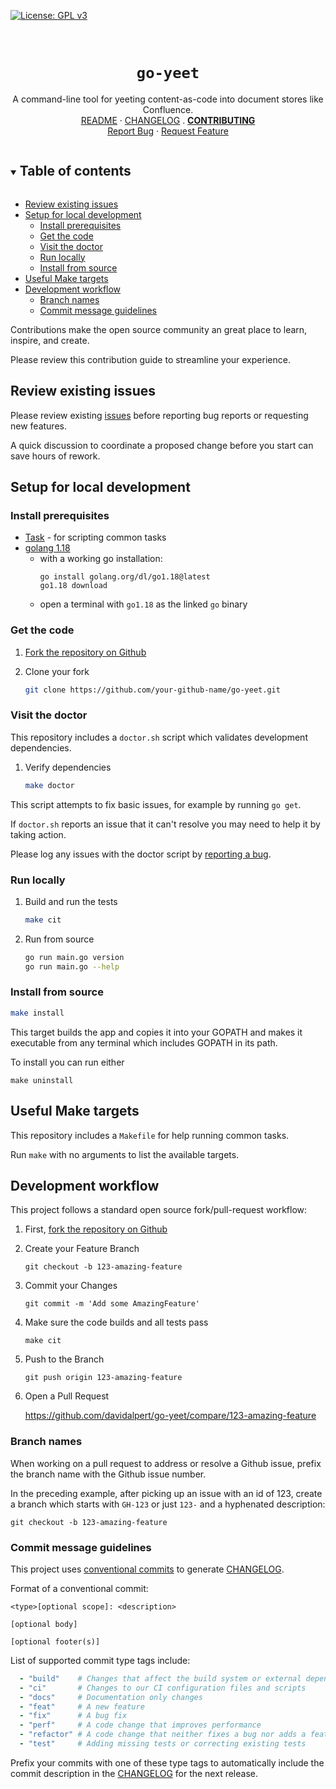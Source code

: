 <!-- PROJECT SHIELDS -->
<!--
*** https://www.markdownguide.org/basic-syntax/#reference-style-links
-->
[![License: GPL v3][license-shield]][license-url]
<!-- [![Issues][issues-shield]][issues-url] -->
<!-- [![Forks][forks-shield]][forks-url] -->
<!-- ![GitHub Contributors][contributors-shield] -->
<!-- ![GitHub Contributors Image][contributors-image-url] -->

<!-- PROJECT LOGO -->
<br />
<!-- vale Google.Headings = NO -->
<h1 align="center"><code>go-yeet</code></h1>
<!-- vale Google.Headings = YES -->

<p align="center">
  A command-line tool for yeeting content-as-code into document stores like Confluence.
  <br />
  <a href="./README.md">README</a>
  ·
  <a href="./CHANGELOG.md">CHANGELOG</a>
  .
  <a href="./CONTRIBUTING.md"><strong>CONTRIBUTING</strong></a>
  <br />
  <!-- <a href="https://github.com/davidalpert/go-yeet">View Demo</a>
  · -->
  <a href="https://github.com/davidalpert/go-yeet/issues">Report Bug</a>
  ·
  <a href="https://github.com/davidalpert/go-yeet/issues">Request Feature</a>
</p>

<details open="open">
  <summary><h2 style="display: inline-block">Table of contents</h2></summary>

- [Review existing issues](#review-existing-issues)
- [Setup for local development](#setup-for-local-development)
  - [Install prerequisites](#install-prerequisites)
  - [Get the code](#get-the-code)
  - [Visit the doctor](#visit-the-doctor)
  - [Run locally](#run-locally)
  - [Install from source](#install-from-source)
- [Useful Make targets](#useful-make-targets)
- [Development workflow](#development-workflow)
  - [Branch names](#branch-names)
  - [Commit message guidelines](#commit-message-guidelines)

</details>

Contributions make the open source community an great place to learn, inspire, and create.

Please review this contribution guide to streamline your experience.

## Review existing issues

Please review existing [issues](https://github.com/davidalpert/go-yeet/issues) before reporting bug reports or requesting new features.

A quick discussion to coordinate a proposed change before you start can save hours of rework. 

## Setup for local development

### Install prerequisites

* [Task](https://taskfile.dev) - for scripting common tasks
* [golang 1.18](https://golang.org/doc/manage-install)
  * with a working go installation:
    ```
    go install golang.org/dl/go1.18@latest
    go1.18 download
    ```
  * open a terminal with `go1.18` as the linked `go` binary

### Get the code

1. [Fork the repository on Github](https://github.com/davidalpert/go-yeet/fork)

1. Clone your fork
   ```sh
   git clone https://github.com/your-github-name/go-yeet.git
   ```

### Visit the doctor

This repository includes a `doctor.sh` script which validates development dependencies.

1. Verify dependencies
    ```sh
    make doctor
    ```

This script attempts to fix basic issues, for example by running `go get`.

If `doctor.sh` reports an issue that it can't resolve you may need to help it by taking action.

Please log any issues with the doctor script by [reporting a bug](https://github.com/davidalpert/go-yeet/issues).

### Run locally

1. Build and run the tests
    ```sh
    make cit
    ```
1. Run from source
    ```sh
    go run main.go version
    go run main.go --help
    ```

### Install from source

```sh
make install
```
This target builds the app and copies it into your GOPATH and makes it executable from any terminal which includes GOPATH in its path.

To install you can run either
```
make uninstall
```

## Useful Make targets

This repository includes a `Makefile` for help running common tasks.

Run `make` with no arguments to list the available targets.

## Development workflow

This project follows a standard open source fork/pull-request workflow:

1. First, [fork the repository on Github](https://github.com/davidalpert/go-yeet/fork)


1. Create your Feature Branch
   ```
   git checkout -b 123-amazing-feature
   ```
1. Commit your Changes
   ```
   git commit -m 'Add some AmazingFeature'
   ```
1. Make sure the code builds and all tests pass
   ```
   make cit
   ```
3. Push to the Branch
   ```
   git push origin 123-amazing-feature
   ```
4. Open a Pull Request

    https://github.com/davidalpert/go-yeet/compare/123-amazing-feature

### Branch names

When working on a pull request to address or resolve a Github issue, prefix the branch name with the Github issue number.

In the preceding example, after picking up an issue with an id of 123, create a branch which starts with `GH-123` or just `123-` and a hyphenated description:

```
git checkout -b 123-amazing-feature
```

### Commit message guidelines

This project uses [conventional commits](https://www.conventionalcommits.org/en/v1.0.0/#summary) to generate [CHANGELOG](CHANGELOG.md).

Format of a conventional commit:
```
<type>[optional scope]: <description>

[optional body]

[optional footer(s)]
```

List of supported commit type tags include:
```yaml
  - "build"    # Changes that affect the build system or external dependencies
  - "ci"       # Changes to our CI configuration files and scripts 
  - "docs"     # Documentation only changes
  - "feat"     # A new feature
  - "fix"      # A bug fix
  - "perf"     # A code change that improves performance
  - "refactor" # A code change that neither fixes a bug nor adds a feature
  - "test"     # Adding missing tests or correcting existing tests
```

Prefix your commits with one of these type tags to automatically include the commit description in the [CHANGELOG](CHANGELOG.md) for the next release.

[license-shield]: https://img.shields.io/badge/License-GPLv3-blue.svg
[license-url]: https://www.gnu.org/licenses/gpl-3.0
